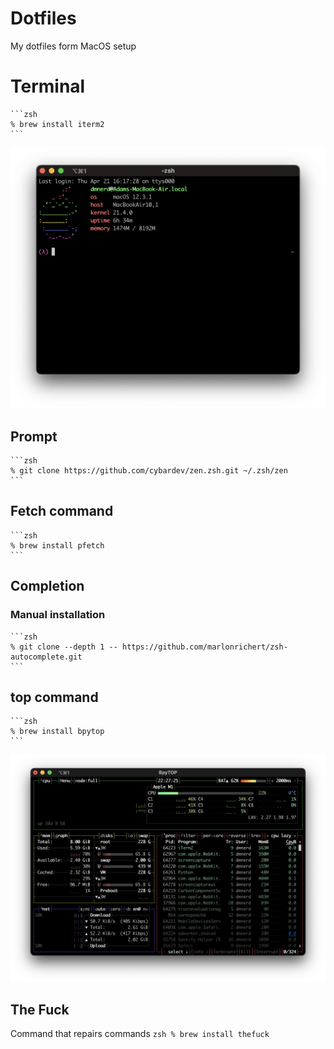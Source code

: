 # Dotfiles
My dotfiles form MacOS setup

# Terminal
    ```zsh
    % brew install iterm2
    ```

![Terminal](https://raw.githubusercontent.com/DMNerd/Dotfiles/main/Screenshots/Term.png "My terminal")

## Prompt
    ```zsh
    % git clone https://github.com/cybardev/zen.zsh.git ~/.zsh/zen
    ```

## Fetch command
    ```zsh
    % brew install pfetch
    ```

## Completion
### Manual installation
    ```zsh
    % git clone --depth 1 -- https://github.com/marlonrichert/zsh-autocomplete.git
    ```
## top command
    ```zsh
    % brew install bpytop
    ```

![bpytop](https://raw.githubusercontent.com/DMNerd/dotfiles/main/Screenshots/bpytop.png "bpytop")

## The Fuck

Command that repairs commands
    ```zsh
    % brew install thefuck
    ```
